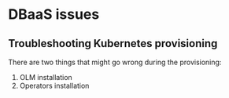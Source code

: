 
# DBaaS issues

## Troubleshooting Kubernetes provisioning

There are two things that might go wrong during the provisioning:

1. OLM installation
2. Operators installation



